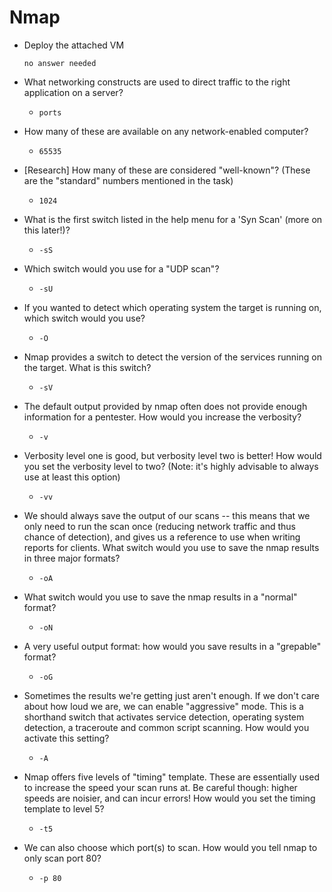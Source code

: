 # Nmap

- Deploy the attached VM

	  no answer needed

- What networking constructs are used to direct traffic to the right application on a server?

	- `ports`

- How many of these are available on any network-enabled computer?

	- `65535`

- [Research] How many of these are considered "well-known"? (These are the "standard" numbers mentioned in the task)

	- `1024`

- What is the first switch listed in the help menu for a 'Syn Scan' (more on this later!)?

	- `-sS`

- Which switch would you use for a "UDP scan"?

	- `-sU`

- If you wanted to detect which operating system the target is running on, which switch would you use?

	- `-O`

- Nmap provides a switch to detect the version of the services running on the target. What is this switch?

	- `-sV`

- The default output provided by nmap often does not provide enough information for a pentester. How would you increase the verbosity?

	- `-v`

- Verbosity level one is good, but verbosity level two is better! How would you set the verbosity level to two?
(Note: it's highly advisable to always use at least this option)

	- `-vv`

- We should always save the output of our scans -- this means that we only need to run the scan once (reducing network traffic and thus chance of detection), and gives us a reference to use when writing reports for clients.
What switch would you use to save the nmap results in three major formats?

	- `-oA`

- What switch would you use to save the nmap results in a "normal" format?

	- `-oN`

- A very useful output format: how would you save results in a "grepable" format?

	- `-oG`

- Sometimes the results we're getting just aren't enough. If we don't care about how loud we are, we can enable "aggressive" mode. This is a shorthand switch that activates service detection, operating system detection, a traceroute and common script scanning.
How would you activate this setting?

	- `-A`

- Nmap offers five levels of "timing" template. These are essentially used to increase the speed your scan runs at. Be careful though: higher speeds are noisier, and can incur errors!
How would you set the timing template to level 5?

	- `-t5`

- We can also choose which port(s) to scan.
How would you tell nmap to only scan port 80?

	- `-p 80`